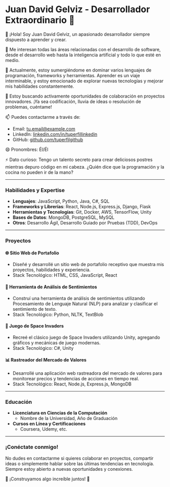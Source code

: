 # Juan David Gelviz - Desarrollador Extraordinario 🚀

👋 ¡Hola! Soy Juan David Gelviz, un apasionado desarrollador siempre dispuesto a aprender y crear.

👀 Me interesan todas las áreas relacionadas con el desarrollo de software, desde el desarrollo web hasta la inteligencia artificial y todo lo que esté en medio.

🌱 Actualmente, estoy sumergiéndome en dominar varios lenguajes de programación, frameworks y herramientas. Aprender es un viaje interminable, y estoy emocionado de explorar nuevas tecnologías y mejorar mis habilidades constantemente.

💼 Estoy buscando activamente oportunidades de colaboración en proyectos innovadores. ¡Ya sea codificación, lluvia de ideas o resolución de problemas, cuéntame!

📫 Puedes contactarme a través de:
- Email: [tu.email@example.com](mailto:tu.email@example.com)
- LinkedIn: [linkedin.com/in/tuperfillinkedin](https://www.linkedin.com/in/tuperfillinkedin)
- GitHub: [github.com/tuperfilgithub](https://github.com/tuperfilgithub)

😄 Pronombres: Él/Él

⚡ Dato curioso: Tengo un talento secreto para crear deliciosos postres mientras depuro código en mi cabeza. ¿Quién dice que la programación y la cocina no pueden ir de la mano?

---

### Habilidades y Expertise

- **Lenguajes**: JavaScript, Python, Java, C#, SQL
- **Frameworks y Librerías**: React, Node.js, Express.js, Django, Flask
- **Herramientas y Tecnologías**: Git, Docker, AWS, TensorFlow, Unity
- **Bases de Datos**: MongoDB, PostgreSQL, MySQL
- **Otros**: Desarrollo Ágil, Desarrollo Guiado por Pruebas (TDD), DevOps

---

### Proyectos

#### 🌐 Sitio Web de Portafolio
- Diseñé y desarrollé un sitio web de portafolio receptivo que muestra mis proyectos, habilidades y experiencia.
- Stack Tecnológico: HTML, CSS, JavaScript, React

#### 🤖 Herramienta de Análisis de Sentimientos
- Construí una herramienta de análisis de sentimientos utilizando Procesamiento de Lenguaje Natural (NLP) para analizar y clasificar el sentimiento de texto.
- Stack Tecnológico: Python, NLTK, TextBlob

#### 🚀 Juego de Space Invaders
- Recreé el clásico juego de Space Invaders utilizando Unity, agregando gráficos y mecánicas de juego modernas.
- Stack Tecnológico: C#, Unity

#### 📊 Rastreador del Mercado de Valores
- Desarrollé una aplicación web rastreadora del mercado de valores para monitorear precios y tendencias de acciones en tiempo real.
- Stack Tecnológico: React, Node.js, Express.js, MongoDB

---

### Educación

- **Licenciatura en Ciencias de la Computación**
  - Nombre de la Universidad, Año de Graduación
- **Cursos en Línea y Certificaciones**
  - Coursera, Udemy, etc.

---

### ¡Conéctate conmigo!

No dudes en contactarme si quieres colaborar en proyectos, compartir ideas o simplemente hablar sobre las últimas tendencias en tecnología. Siempre estoy abierto a nuevas oportunidades y conexiones.

🌟 ¡Construyamos algo increíble juntos! 🌟
